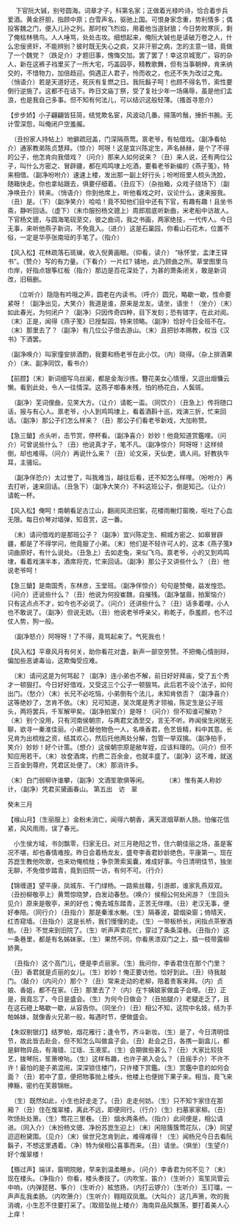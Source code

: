 <!-- { "loadSidebar": true } -->
　  下官阮大铖，别号圆海。词章才子，科第名家；正做着光禄吟诗，恰合着步兵爱酒。黄金肝胆，指顾中原；白雪声名，驱驰上国。可恨身家念重，势利情多；偶投客魏之门，便入儿孙之列。那时权飞烈焰，用着他当道豺狼；今日势败寒灰，剩了俺枯林鴞鸟。人人唾骂，处处击攻。细想起来，俺阮大铖也是读破万卷之人，什么忠佞贤奸，不能辨别？彼时既无失心之疯，又非汗邪之病，怎的主意一错，竟做了一个魏党？（跌足介）才题旧事，愧悔交加。罢了罢了！幸这京城宽广，容的杂人，新在这裤子裆里买了一所大宅，巧盖园亭，精教歌舞，但有当事朝绅，肯来纳交的，不惜物力，加倍趋迎。倘遇正人君子，怜而收之，也还不失为改过之鬼。（悄语介）若是天道好还，死灰有复燃之日。我阮鬍子呵！也顾不得名节，索性要倒行逆施了。这都不在话下。昨日文庙丁祭，受了复社少年一场痛辱，虽是他们孟浪，也是我自己多事。但不知有何法儿，可以结识这般轻薄。（搔首寻思介）

【步步娇】小子翩翩皆狂简，结党欺名宦，风波动几番。撏落吟鬚，捶折书腕。无计雪深怨，叫俺闭户空羞赧。

　（丑扮家人持帖上）地僻疏冠盖，门深隔燕莺。禀老爷，有帖借戏。（副净看帖介）通家教弟陈贞慧拜。（惊介）呵呀！这是宜兴陈定生，声名赫赫，是个了不得的公子，他怎肯向我借戏？（问介）那来人如何说来？（丑）来人说，还有两位公子，叫什么方密之、冒辟疆，都在鸡鸣埭上吃酒，要看老爷新编的《燕子笺》，特来相借。（副净吩咐介）速速上楼，发出那一副上好行头；吩咐班里人梳头洗脸，随箱快走。你也拿帖跟去，俱要仔细着。（丑应下）（杂抬箱，众戏子绕场下）（副净唤丑介）转来。（悄语介）你到他席上，听他看戏之时，议论什么，速来报我。（丑）是。（下）（副净笑介）哈哈！竟不知他们目中还有下官，有趣有趣！且坐书斋，静听回话。（虚下）（末巾服扮杨文骢上）周郎扇底听新曲，米老船中访故人。下官杨文骢，与圆海笔砚至交，彼之曲词，我之书画，两家绝技，一代传人。今日无事，来听他燕子新词，不免竟入。（进介）这是石巢园，你看山石花木，位置不俗，一定是华亭张南垣的手笔了。（指介）

【风入松】花林疏落石斑斓，收入倪黄画眼。（仰看，读介） “咏怀堂，孟津王铎书”。（赞介）写的有力量。（下看介）一片红? 铺地，此乃顾曲之所。草堂图里乌巾岸，好指点银筝红板（指介）那边是百花深处了，为甚的萧条闭关，敢是新词改，旧稿删。

　  （立听介）隐隐有吟哦之声，圆老在内读书。（呼介）圆兄，略歇一歇，性命要紧呀！（副净出见，大笑介）我道是谁，原来是龙友。请坐，请坐！（坐介）（末）如此春光，为何闭户？（副净）只因传奇四种，目下发刻；恐有错字，在此对阅。（末）正是，闻得《燕子笺》已授梨园，特来领略。（副净）恰好今日全班不在。（末）那里去了？（副净）有几位公子借去游山。（末）且把钞本赐教，权当《汉书》下酒罢。

 （副净唤介）叫家僮安排酒酌，我要和杨老爷在此小饮。（内）晓得。（杂上排酒果介）（末、副净同饮，看书介）

【前腔】（末）新词细写乌丝阑，都是金淘沙拣。簪花美女心情慢，又逗出烟慵云懒。看到此处，令人一往情深。这燕子啣春未残，怕的杨花白，人鬓斑。

　（副净）芜词俚曲，见笑大方。（让介）请乾一盃。（同饮介）（丑急上）传将随口话，报与有心人。禀老爷，小人到鸡鸣埭上，看着酒斟十巡，戏演三折，忙来回话。（副净）那公子们怎么样来？（丑）那公子们看老爷新戏，大加称赞。

【急三鎗】点头听，击节赏，停杯看。（副净喜介）妙妙！他竟知道赏鑑哩。（问介）可曾说些什么？（丑）他说真才子，笔不凡。（副净惊介）阿呀呀！这样倾倒，却也难得。（问介）再说什么来？（丑）论文采，天仙吏，谪人间。好教执牛耳，主骚坛。

　（副净佯恐介）太过誉了，叫我难当，越往后看，还不知怎么样哩。（吩咐介）再去打听，速来回话。（丑急下）（副净大笑介）不料这班公子，倒是知己。（让介）请乾一杯。

【风入松】俺呵！南朝看足古江山，翻阅风流旧案，花楼雨榭灯窗晚，呕吐了心血无限。每日价琴对墙弹，知音赏，这一番。

　（末）请问借戏的是那班公子？（副净）宜兴陈定生、桐城方密之、如皋冒辟疆，都是了不得学问，他竟服了小弟。（末）他们是不轻许可人的，这本《燕子笺》词曲原好，有什么说处。（丑急上）去如走兔，来似飞乌。禀老爷，小的又到鸡鸣埭，看着戏演半本，酒席将完，忙来回话。（副净）那公子又讲些什么？（丑）他说老爷呵！

【急三鎗】是南国秀，东林彦，玉堂班。（副净佯惊介）句句是赞俺，益发惶恐。（问介）还说些什么？（丑）他说为何投崔魏，自摧残。（副净皱眉，拍案恼介）只有这点点不才，如今也不必说了。（问介）还讲些什么？（丑）话多着哩，小人也不敢说了。（副净）但说无妨。（丑）他说老爷呼亲父，称乾子，忝羞颜，也不过仗人势，狗一般。

　（副净怒介）阿呀呀！了不得，竟骂起来了。气死我也！

【风入松】平章风月有何关，助你看花对盏，新声一部空劳赞。不把俺心情剖辩，偏加些恶谑毒讪，这欺侮受应难。

　（末）请问这是为何骂起？（副净）连小弟也不解，前日好好拜庙，受了五个秀才一顿狠打。今日好好借戏，又受这三个公子一顿狠骂。此后若不设个法子，如何出门。（愁介）（末）长兄不必吃恼，小弟倒有个法儿，未知肯依否？（副净喜介）这等绝妙了，怎肯不依。（末）兄可知道，吴次尾是秀才领袖，陈定生是公子班头，两将罢兵，千军解甲矣。（副净拍案介）是呀！（问介）但不知谁可解劝？（末）别个没用，只有河南侯朝宗，与两君文酒至交，言无不听。昨闻侯生闲居无聊，欲寻一秦淮佳丽。小弟已替他物色一人，名唤香君，色艺皆精，料中其意。长兄肯为出梳栊之资，结其欢心，然后托他两处分解，包管一举双擒。（副净拍手，笑介）妙妙！好个计策。（想介）这侯朝宗原是敝年姪，应该料理的。（问介）但不知应用若干。（末）妆奁酒席，约费二百余金，也就丰盛了。（副净）这不难，就送三百金到尊府，凭君区处便了。（末）那消许多。

（末）白门弱柳许谁攀，（副净）文酒笙歌俱等闲。
　　　（末）惟有美人称妙计，（副净）凭君买黛画春山。
第五出　访　翠

癸未三月

【缑山月】（生丽服上）金粉未消亡，闻得六朝香，满天涯烟草断人肠。怕催花信紧，风风雨雨，误了春光。

　小生侯方域，书剑飘零，归家无日。对三月艳阳之节，住六朝佳丽之场，虽是客况不堪，却也春情难按。昨日会着杨龙友，盛夸李香君妙龄绝色，平康第一。现在苏崑生教他吹歌，也来劝俺梳栊；争奈萧索奚囊，难成好事。今日清明佳节，独坐无聊，不免借步踏青，竟到旧院一访，有何不可。（行介）

【锦缠道】望平康，凤城东、千门绿杨。一路紫丝韁，引游郎，谁家乳燕双双。（丑扮柳敬亭上）黄莺惊晓梦，白发动春愁。（唤介）侯相公何处闲游？（生回头见介）原来是敬亭，来的好也；俺去城东踏青，正苦无伴哩。（丑）老汉无事，便好奉陪。（同行介）（丑指介）那是秦淮水榭。（生）隔春波，碧烟染窗；倚晴天，红杏窥墙。（丑指介）这是长桥，我们慢慢的走。（生）一带板桥长，闲指点茶寮酒舫。（丑）不觉来到旧院了。（生）听声声卖花忙，穿过了条条深巷。（丑指介）这一条巷里，都是有名姊妹家。（生）果然不同，你看黑漆双门之上，插一枝带露柳娇黄。

　（丑指介）这个高门儿，便是李贞丽家。（生）我问你，李香君住在那个门里？（丑）香君就是贞丽的女儿。（生）妙妙！俺正要访他，恰好到此。（丑）待我敲门。（敲介）（内问介）那个？（丑）常来走动的老柳，陪着贵客来拜。（内）贞娘、香姐，都不在家。（丑）那里去了？（内）在卞姨娘家做盒子会哩。（丑）正是，我竟忘了，今日是盛会。（生）为何今日做会？（丑拍腿介）老腿走乏了，且在这石磴上略歇一歇，从容告你。（同坐介）（丑）相公不知，这院中名妓，结为手帕姊妹，就像香火兄弟一般，每遇时节，便做盛会。

【朱奴剔银灯】结罗帕，烟花雁行；逢令节，齐斗新妆。（生）是了，今日清明佳节，故此皆去赴会，但不知怎么叫做盒子会。（丑）赴会之日，各携一副盒儿，都是鲜物异品，有海错、江瑶、玉液浆。（生）会期做些甚么？（丑）大家比较技艺，拨琴阮，笙箫嘹喨。（生）这样有趣，也许子弟入会么？（丑摇手介）不许不许！最怕的是子弟混闹，深深锁住楼门，只许楼下赏鑑。（生）赏鑑中意的如何会面？（丑）若中了意，便把物事抛上楼头，他楼上也便抛下果子来。相当，竟飞来捧觞，密约在芙蓉锦帐。

　（生）既然如此，小生也好走走了。（丑）走走何妨。（生）只不知卞家住在那厢？（丑）住在煖翠楼，离此不远，即便同行。（行介）（生）扫墓家家柳。（丑）吹饧处处箫。（生）莺花三里巷。（丑）烟水两条桥。（指介）此间便是，相公请进。（同入介）（末扮杨文骢、净扮苏崑生迎上）（末）闲陪簇簇莺花队，（净）同望迢迢粉黛围。（见介）（末）侯世兄怎肯到此，难得难得！（生）闻杨兄今日去看阮鬍子，不想这里遇着。（净）特为侯相公喜事而来。（丑）请坐。（俱坐）（生望介）好个煖翠楼！

【鴈过声】端详，窗明院敞，早来到温柔睡乡。（问介）李香君为何不见？（末）现在楼头。（净指介）你看，楼头奏技了。（内吹笙、笛介）（生听介）鸾笙凤管云中响，（内弹琵琶、筝介）（生听介）絃悠扬，（内打云锣介）（生听介）玉玎璫，一声声乱我柔肠。（内吹箫介）（生听介）翱翔双凤凰。（大叫介）这几声箫，吹的我消魂，小生忍不住要打采了。（取扇坠抛上楼介）海南异品风飘荡，要打着美人心上痒！

